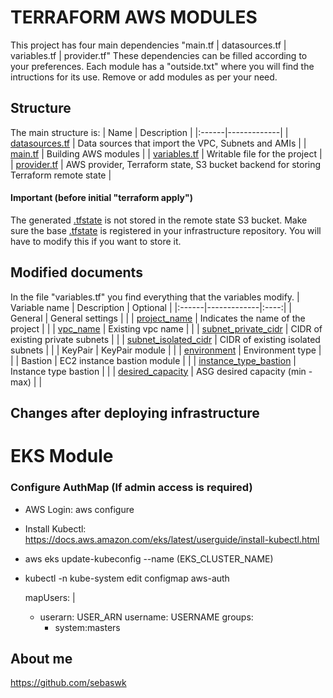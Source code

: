 # TERRAFORM AWS MODULES
This project has four main dependencies "main.tf | datasources.tf | variables.tf | provider.tf" These dependencies can be filled according to your preferences. Each module has a "outside.txt" where you will find the intructions for its use.
Remove or add modules as per your need.

## Structure
The main structure is:
| Name | Description |
|:------|-------------|
| [datasources.tf](datasources.tf) | Data sources that import the VPC, Subnets and AMIs |
| [main.tf](main.tf) | Building AWS modules |
| [variables.tf](variables.tf) | Writable file for the project |
| [provider.tf](provider.tf) | AWS provider, Terraform state, S3 bucket backend for storing Terraform remote state |

#### Important (before initial "terraform apply")
The generated [.tfstate](provider.tf) is not stored in the remote state S3 bucket. Make sure the base [.tfstate](provider.tf) is registered in your infrastructure repository. You will have to modify this if you want to store it.


## Modified documents
In the file "variables.tf" you find everything that the variables modify.
| Variable name | Description | Optional |
|:------|-------------|:----:|
| General | General settings |  |
| [project_name](variables.tf) | Indicates the name of the project |  |
| [vpc_name](variables.tf) | Existing vpc name |  |
| [subnet_private_cidr](variables.tf) | CIDR of existing private subnets |  |
| [subnet_isolated_cidr](variables.tf) | CIDR of existing isolated subnets |  |
| KeyPair | KeyPair module |  |
| [environment](variables.tf) | Environment type |  |
| Bastion | EC2 instance bastion module |  |
| [instance_type_bastion](variables.tf) | Instance type bastion |  |
| [desired_capacity](variables.tf) | ASG desired capacity (min - max) |  |


## Changes after deploying infrastructure

# EKS Module
### Configure AuthMap (If admin access is required)
- AWS Login: aws configure
- Install Kubectl: https://docs.aws.amazon.com/eks/latest/userguide/install-kubectl.html
- aws eks update-kubeconfig --name (EKS_CLUSTER_NAME)
- kubectl -n kube-system edit configmap aws-auth

  mapUsers: |
    - userarn: USER_ARN
      username: USERNAME
      groups:
        - system:masters


## About me
https://github.com/sebaswk